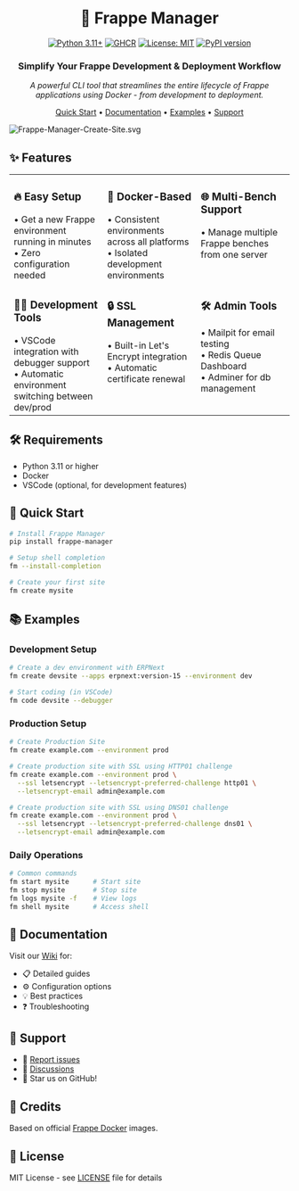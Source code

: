 <div align="center">

# 🚀 Frappe Manager

[![Python 3.11+](https://img.shields.io/badge/python-3.11+-blue.svg)](https://www.python.org/downloads/)
[![GHCR](https://img.shields.io/badge/ghcr-%232496ED.svg?logo=docker&logoColor=white)](https://github.com/orgs/rtCamp/packages?repo_name=Frappe-Manager)
[![License: MIT](https://img.shields.io/badge/License-MIT-yellow.svg)](https://opensource.org/licenses/MIT)
[![PyPI version](https://badge.fury.io/py/frappe-manager.svg)](https://badge.fury.io/py/frappe-manager)

### Simplify Your Frappe Development & Deployment Workflow

*A powerful CLI tool that streamlines the entire lifecycle of Frappe applications using Docker - from development to deployment.*

[Quick Start](#quick-start) • [Documentation](https://github.com/rtCamp/Frappe-Manager/wiki) • [Examples](#-examples) • [Support](#-support)

</div>

![Frappe-Manager-Create-Site.svg](https://user-images.githubusercontent.com/28294795/283108791-0237d05a-2562-48be-987b-037a200d71a3.svg)

## ✨ Features

<table style="border: none;" cellspacing="20" cellpadding="10">
<tr style="border: none;">
<td style="border: none; vertical-align: top; width: 33%;">
<h3>🔥 Easy Setup</h3>
• Get a new Frappe environment running in minutes<br>
• Zero configuration needed
</td>
<td style="border: none; vertical-align: top; width: 33%;">
<h3>🐳 Docker-Based</h3>
• Consistent environments across all platforms<br>
• Isolated development environments
</td>
<td style="border: none; vertical-align: top; width: 33%;">
<h3>🌐 Multi-Bench Support</h3>
• Manage multiple Frappe benches from one server
</td>
</tr>

<tr style="border: none;">
<td style="border: none; vertical-align: top;">
<h3>👨‍💻 Development Tools</h3>
• VSCode integration with debugger support<br>
• Automatic environment switching between dev/prod
</td>
<td style="border: none; vertical-align: top;">
<h3>🔒 SSL Management</h3>
• Built-in Let's Encrypt integration<br>
• Automatic certificate renewal
</td>
<td style="border: none; vertical-align: top;">
<h3>🛠️ Admin Tools</h3>
• Mailpit for email testing<br>
• Redis Queue Dashboard<br>
• Adminer for db management 
</td>
</tr>
</table>

## 🛠️ Requirements

- Python 3.11 or higher
- Docker
- VSCode (optional, for development features)

## 🚀 Quick Start

```bash
# Install Frappe Manager
pip install frappe-manager

# Setup shell completion
fm --install-completion

# Create your first site
fm create mysite
```

## 📚 Examples

### Development Setup
```bash
# Create a dev environment with ERPNext
fm create devsite --apps erpnext:version-15 --environment dev

# Start coding (in VSCode)
fm code devsite --debugger
```

### Production Setup

```bash
# Create Production Site
fm create example.com --environment prod

# Create production site with SSL using HTTP01 challenge
fm create example.com --environment prod \
  --ssl letsencrypt --letsencrypt-preferred-challenge http01 \
  --letsencrypt-email admin@example.com

# Create production site with SSL using DNS01 challenge 
fm create example.com --environment prod \
  --ssl letsencrypt --letsencrypt-preferred-challenge dns01 \
  --letsencrypt-email admin@example.com
```

### Daily Operations
```bash
# Common commands
fm start mysite      # Start site
fm stop mysite       # Stop site
fm logs mysite -f    # View logs
fm shell mysite      # Access shell
```

## 📖 Documentation

Visit our [Wiki](https://github.com/rtCamp/Frappe-Manager/wiki) for:
- 📋 Detailed guides
- ⚙️ Configuration options
- 💡 Best practices
- ❓ Troubleshooting

## 🤝 Support

- 🐛 [Report issues](https://github.com/rtCamp/Frappe-Manager/issues)
- 💬 [Discussions](https://github.com/rtCamp/Frappe-Manager/discussions)
- 🌟 Star us on GitHub!

## 👏 Credits

Based on official [Frappe Docker](https://github.com/frappe/frappe_docker) images.

## 📄 License

MIT License - see [LICENSE](LICENSE) file for details
